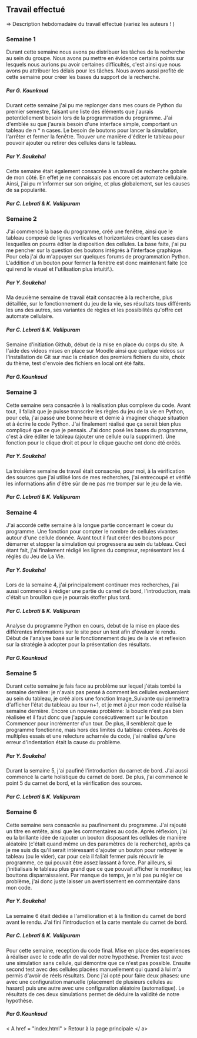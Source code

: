 ## Travail effectué 

=> Description hebdomadaire du travail effectué (variez les auteurs    ! )          
### Semaine 1

Durant cette semaine nous avons pu distribuer les tâches de la recherche au sein du groupe. Nous avons pu mettre en évidence certains points sur lesquels nous aurions pu avoir certaines difficultés, c'est ainsi que nous avons pu attribuer les délais pour les tâches. Nous avons aussi profité de cette semaine pour créer les bases du support de la recherche.

##### Par G. Kounkoud

Durant cette semaine j'ai pu me replonger dans mes cours de Python du premier semestre, faisant une liste des éléments que j'aurais potentiellement besoin lors de la programmation du programme. J'ai d'emblée su que j'aurais besoin d'une interface simple, comportant un tableau de n * n cases. Le besoin de boutons pour lancer la simulation, l'arrêter et fermer la fenêtre.
Trouver une manière d'éditer le tableau pour pouvoir ajouter ou retirer des cellules dans le tableau.

##### Par Y. Soukehal

Cette semaine était également consacrée à un travail de recherche gobale de mon côté. En effet je ne connaissais pas encore cet automate cellulaire. Ainsi, j'ai pu m'informer sur son origine, et plus globalement, sur les causes de sa popularité.

##### Par C. Lebrati & K. Vallipuram

### Semaine 2

J'ai commencé la base du programme, créé une fenêtre, ainsi que le tableau composé de lignes verticales et horizontales créant les cases dans lesquelles on pourra éditer la disposition des cellules.
La base faite, j'ai pu me pencher sur la question des boutons intégrés à l'interface graphique. Pour cela j'ai du m'appuyer sur quelques forums de programmation Python.
L'addition d'un bouton pour fermer la fenètre est donc maintenant faite (ce qui rend le visuel et l'utilisation plus intuitif.).

##### Par Y. Soukehal

Ma deuxième semaine de travail était consacrée à la recherche, plus détaillée, sur le fonctionnement du jeu de la vie, ses résultats tous différents les uns des autres, ses variantes de règles et les possibilités qu'offre cet automate cellulaire.

##### Par C. Lebrati & K. Vallipuram

Semaine d'initiation Github, début de la mise en place du corps du site. A l'aide des videos mises en place sur Moodle ainsi que quelque videos sur l'installation de Git sur mac la création des premiers fichiers du site, choix du thème, test d'envoie des fichiers en local ont été faits.

##### Par G.Kounkoud

### Semaine 3

Cette semaine sera consacrée à la réalisation plus complexe du code. Avant tout, il fallait que je puisse transcrire les règles du jeu de la vie en Python, pour cela, j'ai passé une bonne heure et demie à imaginer chaque situation et à écrire le code Python. J'ai finalement réalisé que ça serait bien plus compliqué que ce que je pensais.
J'ai donc posé les bases du programme, c'est à dire éditer le tableau (ajouter une cellule ou la supprimer). Une fonction pour le clique droit et pour le clique gauche ont donc été créés.

##### Par Y. Soukehal

La troisième semaine de travail était consacrée, pour moi, à la vérification des sources que j'ai utilisé lors de mes recherches, j'ai entrecoupé et vérifié les informations afin d'être sûr de ne pas me tromper sur le jeu de la vie.

##### Par C. Lebrati & K. Vallipuram

### Semaine 4

J'ai accordé cette semaine à la longue partie concernant le coeur du programme. Une fonction pour compter le nombre de cellules vivantes autour d'une cellule donnée. Avant tout il faut créer des boutons pour démarrer et stopper la simulation qui progressera au sein du tableau. Ceci étant fait, j'ai finalement rédigé les lignes du compteur, représentant les 4 réglès du Jeu de La Vie.

##### Par Y. Soukehal

Lors de la semaine 4, j'ai principalement continuer mes recherches, j'ai aussi commencé à rédiger une partie du carnet de bord, l'introduction, mais c'était un brouillon que je pourrais étoffer plus tard.

##### Par C. Lebrati & K. Vallipuram

Analyse du programme Python en cours, debut de la mise en place des différentes informations sur le site pour un test afin d'évaluer le rendu. Début de l'analyse basé sur le fonctionnement du jeu de la vie et reflexion sur la stratégie à adopter pour la présentation des résultats.

##### Par G.Kounkoud

### Semaine 5

Durant cette semaine je fais face au problème sur lequel j'étais tombé la semaine dernière: je n'avais pas pensé à comment
les cellules evolueraient au sein du tableau, je créé alors une fonction Image_Suivante qui permettra d'afficher l'état du tableau au tour n+1, et je met à jour mon code réalisé la semaine dernière.
Encore un nouveau problème: la boucle n'est pas bien réalisée et il faut donc que j'appuie consécutivement sur le bouton Commencer pour incrémenter d'un tour. De plus, il semblerait que le programme fonctionne, mais hors des limites du tableau créées.
Après de multiples essais et une relecture acharnée du code, j'ai réalisé qu'une erreur d'indentation était la cause du problème.

##### Par Y. Soukehal

Durant la semaine 5, j'ai paufiné l'introduction du carnet de bord. J'ai aussi commencé la carte holistique du carnet de bord. De plus, j'ai commencé le point 5 du carnet de bord, et la vérification des sources.

##### Par C. Lebrati & K. Vallipuram

### Semaine 6

Cette semaine sera consacrée au paufinement du programme. J'ai rajouté un titre en entête, ainsi que les commentaires au code.
Après réflexion, j'ai eu la brillante idée de rajouter un bouton disposant les cellules de manière aléatoire (c'était quand même un des paramètres de la recherche), après ça je me suis dis qu'il serait intéressant d'ajouter un bouton pour nettoyer le tableau (ou le vider), car pour cela il fallait fermer puis réouvrir le programme, ce qui pouvait être assez lassant à force.
Par ailleurs, si j'initialisais le tableau plus grand que ce que pouvait afficher le moniteur, les bouttons disparraissaient. Par manque de temps, je n'ai pas pu régler ce problème, j'ai donc juste laisser un avertissement en commentaire dans mon code.

##### Par Y. Soukehal
 
La semaine 6 était dédiée a l'amélioration et à la finition du carnet de bord avant le rendu. J'ai fini l'introduction et la carte mentale du carnet de bord.

##### Par C. Lebrati & K. Vallipuram

Pour cette semaine, reception du code final. Mise en place des experiences à réaliser avec le code afin de valider notre hypothèse. Premier test avec une simulation sans cellule, qui démontre que ce n'est pas possible. Ensuite second test avec des cellules placées manuellement qui quand à lui m'a permis d'avoir de réels résultats. Donc j'ai opté pour faire deux phases: une avec une configuration manuelle (placement de plusieurs cellules au hasard) puis une autre avec une configuration aléatoire (automatique). Le résultats de ces deux simulations permet de déduire la validité de notre hypothèse.

##### Par G.Kounkoud

< A  href = "index.html" > Retour à la page principale </ a>
